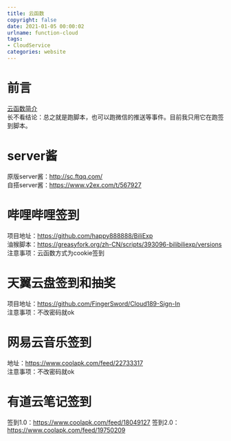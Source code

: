 ```yaml
---
title: 云函数
copyright: false
date: 2021-01-05 00:00:02
urlname: function-cloud
tags:
- CloudService
categories: website
---
```

# 前言
[云函数简介](https://developers.weixin.qq.com/miniprogram/dev/wxcloud/guide/functions.html)  
长不看结论：总之就是跑脚本，也可以跑微信的推送等事件。目前我只用它在跑签到脚本。

# server酱
原版server酱：http://sc.ftqq.com/  
自搭server酱：https://www.v2ex.com/t/567927
<!-- more -->

# 哔哩哔哩签到  
项目地址：https://github.com/happy888888/BiliExp  
油猴脚本：https://greasyfork.org/zh-CN/scripts/393096-bilibiliexp/versions  
注意事项：云函数方式为cookie签到

# 天翼云盘签到和抽奖  
项目地址：https://github.com/FingerSword/Cloud189-Sign-In  
注意事项：不改密码就ok  

# 网易云音乐签到
地址：https://www.coolapk.com/feed/22733317  
注意事项：不改密码就ok  

# 有道云笔记签到
签到1.0：https://www.coolapk.com/feed/18049127
签到2.0：https://www.coolapk.com/feed/19750209